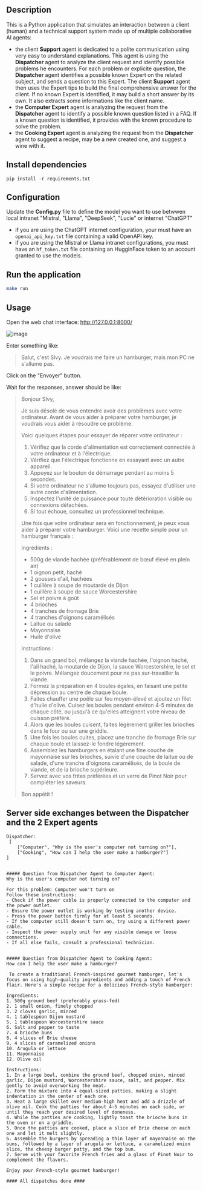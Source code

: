 ## Description

This is a Python application that simulates an interaction between a client (human) and a technical support system made up of multiple collaborative AI agents:
- the client **Support** agent is dedicated to a polite communication using very easy to understand explanations. This agent is using the **Dispatcher** agent to analyze the client request and identify possible problems he encounters. For each problem or explicite question, the **Dispatcher** agent identifies a possible known Expert on the related subject, and sends a question to this Expert. The client **Support** agent then uses the Expert tips to build the final comprehensive answer for the client. If no known Expert is identified, it may build a short answer by its own. It also extracts some informations like the client name.
- the **Computer Expert** agent is analyzing the request from the **Dispatcher** agent to identify a possible known question listed in a FAQ. If a known question is identified, it provides with the known procedure to solve the problem.
- the **Cooking Expert** agent is analyzing the request from the **Dispatcher** agent to suggest a recipe, may be a new created one, and suggest a wine with it.

## Install dependencies
```
pip install -r requirements.txt
```

## Configuration
Update the **Config.py** file to define the model you want to use betwwen local intranet "Mistral, "Llama", "DeepSeek", "Lucie" or internet "ChatGPT"
- if you are using the ChatGPT internet configuration, your must have an ```openai_api_key.txt``` file containing a valid OpenAPI key.
- if you are using the Mistral or Llama intranet configurations, you must have an ```hf_token.txt``` file containing an HugginFace token to an account granted to use the models.

## Run the application

```bash
make run
```

## Usage

Open the web chat interface:
http://127.0.0.1:8000/

![image](https://github.com/user-attachments/assets/3565b667-f4ff-4446-a097-362c559eb123)

Enter something like:

> Salut, c'est Slvy. Je voudrais me faire un hamburger, mais mon PC ne s'allume pas.

Click on the "Envoyer" button.

Wait for the responses, answer should be like:

> Bonjour Slvy,
> 
> Je suis désolé de vous entendre avoir des problèmes avec votre ordinateur. Avant de vous aider à préparer votre hamburger, je voudrais vous aider à résoudre ce problème.
> 
> Voici quelques étapes pour essayer de réparer votre ordinateur :
> 
> 1. Vérifiez que la corde d'alimentation est correctement connectée à votre ordinateur et à l'électrique.
> 2. Vérifiez que l'électrique fonctionne en essayant avec un autre appareil.
> 3. Appuyez sur le bouton de démarrage pendant au moins 5 secondes.
> 4. Si votre ordinateur ne s'allume toujours pas, essayez d'utiliser une autre corde d'alimentation.
> 5. Inspectez l'unité de puissance pour toute détérioration visible ou connexions détachées.
> 6. Si tout échoue, consultez un professionnel technique.
> 
> Une fois que votre ordinateur sera en fonctionnement, je peux vous aider à préparer votre hamburger. Voici une recette simple pour un hamburger français :
> 
> Ingrédients :
> 
> * 500g de viande hachée (préférablement de bœuf élevé en plein air)
> * 1 oignon petit, haché
> * 2 gousses d'ail, hachées
> * 1 cuillère à soupe de moutarde de Dijon
> * 1 cuillère à soupe de sauce Worcestershire
> * Sel et poivre à goût
> * 4 brioches
> * 4 tranches de fromage Brie
> * 4 tranches d'oignons caramélisés
> * Laitue ou salade
> * Mayonnaise
> * Huile d'olive
> 
> Instructions :
> 
> 1. Dans un grand bol, mélangez la viande hachée, l'oignon haché, l'ail haché, la moutarde de Dijon, la sauce Worcestershire, le sel et le poivre. Mélangez doucement pour ne pas sur-travailler la viande.
> 2. Formez la préparation en 4 boules égales, en faisant une petite dépression au centre de chaque boule.
> 3. Faites chauffer une poêle sur feu moyen-élevé et ajoutez un filet d'huile d'olive. Cuisez les boules pendant environ 4-5 minutes de chaque côté, ou jusqu'à ce qu'elles atteignent votre niveau de cuisson préféré.
> 4. Alors que les boules cuisent, faites légèrement griller les brioches dans le four ou sur une griddle.
> 5. Une fois les boules cuites, placez une tranche de fromage Brie sur chaque boule et laissez-le fondre légèrement.
> 6. Assemblez les hamburgers en étalant une fine couche de mayonnaise sur les brioches, suivie d'une couche de laitue ou de salade, d'une tranche d'oignons caramélisés, de la boule de viande, et de la brioche supérieure.
> 7. Servez avec vos frites préférées et un verre de Pinot Noir pour compléter les saveurs.
> 
> Bon appétit !

## Server side exchanges between the Dispatcher and the 2 Expert agents
```
Dispatcher:
 [
    ["Computer", "Why is the user's computer not turning on?"],
    ["Cooking", "How can I help the user make a hamburger?"]
]


##### Question from Dispatcher Agent to Computer Agent:
Why is the user's computer not turning on?

For this problem: Computer won't turn on
Follow these instructions:
- Check if the power cable is properly connected to the computer and the power outlet.
- Ensure the power outlet is working by testing another device.
- Press the power button firmly for at least 5 seconds.
- If the computer still doesn't turn on, try using a different power cable.
- Inspect the power supply unit for any visible damage or loose connections.
- If all else fails, consult a professional technician.


##### Question from Dispatcher Agent to Cooking Agent:
How can I help the user make a hamburger?

 To create a traditional French-inspired gourmet hamburger, let's focus on using high-quality ingredients and adding a touch of French flair. Here's a simple recipe for a delicious French-style hamburger:

Ingredients:
1. 500g ground beef (preferably grass-fed)
2. 1 small onion, finely chopped
3. 2 cloves garlic, minced
4. 1 tablespoon Dijon mustard
5. 1 tablespoon Worcestershire sauce
6. Salt and pepper to taste
7. 4 brioche buns
8. 4 slices of Brie cheese
9. 4 slices of caramelized onions
10. Arugula or lettuce
11. Mayonnaise
12. Olive oil

Instructions:
1. In a large bowl, combine the ground beef, chopped onion, minced garlic, Dijon mustard, Worcestershire sauce, salt, and pepper. Mix gently to avoid overworking the meat.
2. Form the mixture into 4 equal-sized patties, making a slight indentation in the center of each one.
3. Heat a large skillet over medium-high heat and add a drizzle of olive oil. Cook the patties for about 4-5 minutes on each side, or until they reach your desired level of doneness.
4. While the patties are cooking, lightly toast the brioche buns in the oven or on a griddle.
5. Once the patties are cooked, place a slice of Brie cheese on each one and let it melt slightly.
6. Assemble the burgers by spreading a thin layer of mayonnaise on the buns, followed by a layer of arugula or lettuce, a caramelized onion slice, the cheesy burger patty, and the top bun.
7. Serve with your favorite French fries and a glass of Pinot Noir to complement the flavors.

Enjoy your French-style gourmet hamburger!

#### All dispatches done ####
```

